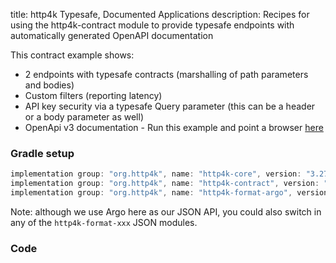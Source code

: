 title: http4k Typesafe, Documented Applications
description: Recipes for using the http4k-contract module to provide typesafe endpoints with automatically generated OpenAPI documentation

This contract example shows:

- 2 endpoints with typesafe contracts (marshalling of path parameters and bodies)
- Custom filters (reporting latency)
- API key security via a typesafe Query parameter (this can be a header or a body parameter as well)
- OpenApi v3 documentation - Run this example and point a browser [here](https://http4k.org/openapi3?url=http://localhost:8000/context/swagger.json)

### Gradle setup

```groovy
implementation group: "org.http4k", name: "http4k-core", version: "3.276.0"
implementation group: "org.http4k", name: "http4k-contract", version: "3.276.0"
implementation group: "org.http4k", name: "http4k-format-argo", version: "3.276.0"
```

Note: although we use Argo here as our JSON API, you could also switch in any of the `http4k-format-xxx` JSON modules. 

### Code [<img class="octocat"/>](https://github.com/http4k/http4k/blob/master/src/docs/cookbook/typesafe_http_contracts/example.kt)

<script src="https://gist-it.appspot.com/https://github.com/http4k/http4k/blob/master/src/docs/cookbook/typesafe_http_contracts/example.kt"></script>
